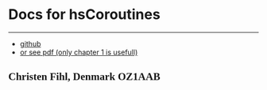 # Docs for hsCoroutines

---
* [github](https://github.com/Fihl/hsCoRoutines)
* [or see pdf (only chapter 1 is usefull)](https://github.com/Fihl/hsCoRoutines/blob/main/hsCoRoutines.pdf)

## <font face="Monotype Corsiva">Christen Fihl, Denmark  OZ1AAB</font>